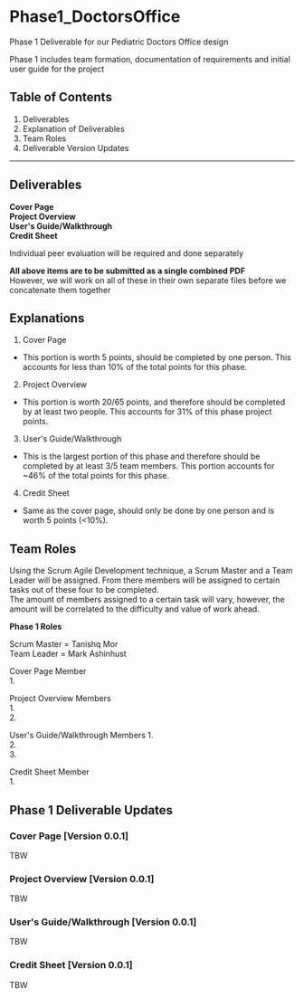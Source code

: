 # Phase1_DoctorsOffice
Phase 1 Deliverable for our Pediatric Doctors Office design

Phase 1 includes team formation, documentation of requirements and initial user guide for the project  

## Table of Contents
1. Deliverables
2. Explanation of Deliverables
3. Team Roles
4. Deliverable Version Updates

---  

## Deliverables  

**Cover Page**  
**Project Overview**  
**User's Guide/Walkthrough**  
**Credit Sheet**  

Individual peer evaluation will be required and done separately  

__All above items are to be submitted as a single combined PDF__  
However, we will work on all of these in their own separate files before we concatenate them together  

## Explanations

1. Cover Page  
- This portion is worth 5 points, should be completed by one person. This accounts for less than 10% of the total points for this phase.  

2. Project Overview
- This portion is worth 20/65 points, and therefore should be completed by at least two people. This accounts for 31% of this phase project points.  

3. User's Guide/Walkthrough  
- This is the largest portion of this phase and therefore should be completed by at least 3/5 team members. This portion accounts for ~46% of the total points for this phase.  

4. Credit Sheet  
- Same as the cover page, should only be done by one person and is worth 5 points (<10%).  

## Team Roles  

Using the Scrum Agile Development technique, a Scrum Master and a Team Leader will be assigned. From there members will be assigned to certain tasks out of these four to be completed.  
The amount of members assigned to a certain task will vary, however, the amount will be correlated to the difficulty and value of work ahead.  

__Phase 1 Roles__  

Scrum Master = Tanishq Mor  
Team Leader = Mark Ashinhust

Cover Page Member  
1.

Project Overview Members  
1.  
2.

User's Guide/Walkthrough Members
1.  
2.  
3.

Credit Sheet Member  
1.


## Phase 1 Deliverable Updates  

### Cover Page [Version 0.0.1]    
TBW  


### Project Overview [Version 0.0.1]  
TBW  

### User's Guide/Walkthrough [Version 0.0.1]  
TBW  

### Credit Sheet [Version 0.0.1]  
TBW  
